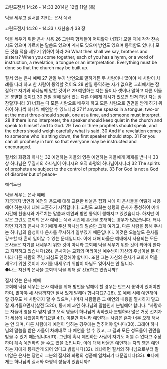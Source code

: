 고린도전서 14:26 - 14:33 
2014년 12월 11일 (목)

덕을 세우고 질서를 지키는 은사 예배



고린도전서 14:26 - 14:33 / 새찬송가 38 장


덕을 세우기 위한 은사 사용
26 그런즉 형제들아 어찌할까 너희가 모일 때에 각각 찬송시도 있으며 가르치는 말씀도 있으며 계시도 있으며 방언도 있으며 통역함도 있나니 모든 것을 덕을 세우기 위하여 하라 
26 What then shall we say, brothers and sisters? When you come together, each of you has a hymn, or a word of instruction, a revelation, a tongue or an interpretation. Everything must be done so that the church may be built up. 

질서 있는 은사 예배
27 만일 누가 방언으로 말하거든 두 사람이나 많아야 세 사람이 차례를 따라 하고 한 사람이 통역할 것이요 28 만일 통역하는 자가 없으면 교회에서는 잠잠하고 자기와 하나님께 말할 것이요 29 예언하는 자는 둘이나 셋이나 말하고 다른 이들은 분별할 것이요 30 만일 곁에 앉아 있는 다른 이에게 계시가 있으면 먼저 하던 자는 잠잠할지니라 31 너희는 다 모든 사람으로 배우게 하고 모든 사람으로 권면을 받게 하기 위하여 하나씩 하나씩 예언할 수 있느니라
27 If anyone speaks in a tongue, two-or at the most three-should speak, one at a time, and someone must interpret. 28 If there is no interpreter, the speaker should keep quiet in the church and speak to himself and to God. 29 Two or three prophets should speak, and the others should weigh carefully what is said. 30 And if a revelation comes to someone who is sitting down, the first speaker should stop. 31 For you can all prophesy in turn so that everyone may be instructed and encouraged. 

질서와 화평의 하나님
32 예언하는 자들의 영은 예언하는 자들에게 제재를 받나니 33 상 하나님은 무질서의 하나님이 아니시요 오직 화평의 하나님이시니라
32 The spirits of prophets are subject to the control of prophets. 33 For God is not a God of disorder but of peace-

해석도움





덕을 세우는 은사 예배  
지금까지 방언과 예언의 용도에 대해 교훈한 바울은 집회 시에 이 은사들을 어떻게 사용해야 하는지에 대해 교훈하기 시작합니다. 고린도 교회는 성령의 은사가 풍성하여 예배 시간에 찬송시와 가르치는 말씀과 예언과 방언 통역이 행해지고 있었습니다. 하지만 이 같은 고린도 교회의 은사 예배는 예배 시간에 혼란을 초래하는 경우가 많았습니다. 왜냐하면 자기의 은사나 자기에게 주신 하나님의 말씀만 크게 여기고, 다른 사람을 통해 주시는 하나님의 음성이나 은사를 무시하기 일쑤였기 때문입니다. 이것은 오늘날도 은사를 강조할 때 흔히 일어날 수 있는 문제입니다. 이에 대해 바울은 예배에서 사용되는 모든 은사들은 자기를 내세우기 위한 것이 아니라 교회에 덕을 세우기 위한 것이 되어야 한다고 지적하고 있습니다(26). 은사자는 교회의 머리이신 예수님이 자신의 주님이실 뿐 아니라 다른 사람의 주님 되심도 인정해야 합니다. 또한 그는 자신의 은사가 교회에 덕을 세우기 위한 것이지 자기를 내세우기 위함이 아님도 잊어서는 안 됩니다.       
●나는 자신의 은사을 교회의 덕을 위해 잘 선용하고 있습니까?

질서 있는 은사 예배  
교회에 덕을 세우는 은사 예배를 위해 방언을 말해야 할 경우는 반드시 통역이 있어야만 하며, 많아야 세 사람까지만 질서 있게 말해야 합니다(27-28). 또 예배 시에 예언해야 할 경우도 세 사람까지 할 수 있으며, 나머지 사람들은 그 예언의 내용을 멸시하지 말고 잘 새겨들으면서(살전 5:20), 동시에 과연 하나님의 말씀인지 분별해야 합니다. “사랑하는 자들아 영을 다 믿지 말고 오직 영들이 하나님께 속하였나 분별하라 많은 거짓 선지자가 세상에 나왔음이라”(요일 4:1). 이뿐만 아니라 예언하는 사람은 혼자 너무 오래 해서는 안 되며, 다른 사람에게 예언이 임하는 경우에는 멈추어야 합니다(30). 그래야 하나님의 말씀을 받은 자들이 차례대로 다 예언을 할 수 있고, 그 결과 모든 성도들이 권면을 받을 수 있기 때문입니다(31). 그런데 혹시 예언하는 사람이 자기도 어쩔 수 없다고 주장하며 계속 예언하려 들 수도 있을 것입니다. 이에 대해 바울은 예언하는 자의 영은 예언하는 자에게 통제받게 되어 있다고 밝힙니다(32). 왜냐하면 질서의 하나님으로부터 말미암은 은사는 당연히 그분의 질서와 화평의 성품에 일치되기 때문입니다(33).
●나에게는 하나님의 질서와 화평의 성품이 있습니까?